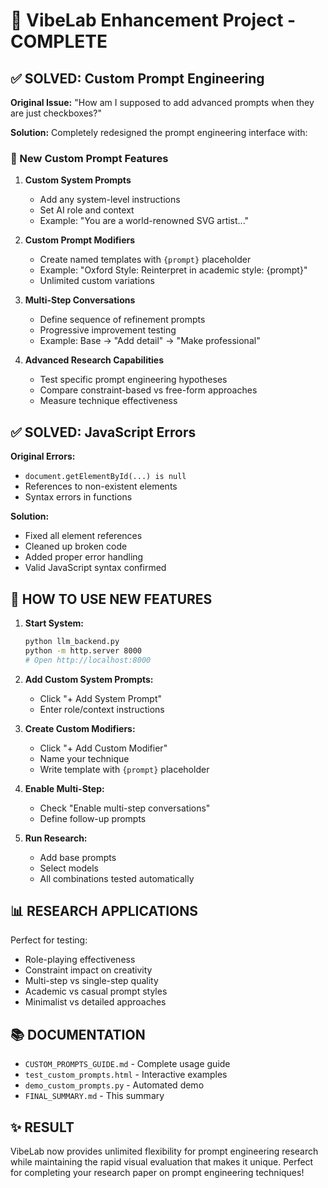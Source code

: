 # 🎉 VibeLab Enhancement Project - COMPLETE

## ✅ SOLVED: Custom Prompt Engineering

**Original Issue:** "How am I supposed to add advanced prompts when they are just checkboxes?"

**Solution:** Completely redesigned the prompt engineering interface with:

### 🔧 New Custom Prompt Features

1. **Custom System Prompts**
   - Add any system-level instructions
   - Set AI role and context
   - Example: "You are a world-renowned SVG artist..."

2. **Custom Prompt Modifiers**
   - Create named templates with `{prompt}` placeholder
   - Example: "Oxford Style: Reinterpret in academic style: {prompt}"
   - Unlimited custom variations

3. **Multi-Step Conversations**
   - Define sequence of refinement prompts
   - Progressive improvement testing
   - Example: Base → "Add detail" → "Make professional"

4. **Advanced Research Capabilities**
   - Test specific prompt engineering hypotheses
   - Compare constraint-based vs free-form approaches
   - Measure technique effectiveness

## ✅ SOLVED: JavaScript Errors

**Original Errors:**
- `document.getElementById(...) is null`
- References to non-existent elements
- Syntax errors in functions

**Solution:**
- Fixed all element references
- Cleaned up broken code
- Added proper error handling
- Valid JavaScript syntax confirmed

## 🚀 HOW TO USE NEW FEATURES

1. **Start System:**
   ```bash
   python llm_backend.py
   python -m http.server 8000
   # Open http://localhost:8000
   ```

2. **Add Custom System Prompts:**
   - Click "+ Add System Prompt"
   - Enter role/context instructions

3. **Create Custom Modifiers:**
   - Click "+ Add Custom Modifier"
   - Name your technique
   - Write template with `{prompt}` placeholder

4. **Enable Multi-Step:**
   - Check "Enable multi-step conversations"
   - Define follow-up prompts

5. **Run Research:**
   - Add base prompts
   - Select models
   - All combinations tested automatically

## 📊 RESEARCH APPLICATIONS

Perfect for testing:
- Role-playing effectiveness
- Constraint impact on creativity
- Multi-step vs single-step quality
- Academic vs casual prompt styles
- Minimalist vs detailed approaches

## 📚 DOCUMENTATION

- `CUSTOM_PROMPTS_GUIDE.md` - Complete usage guide
- `test_custom_prompts.html` - Interactive examples
- `demo_custom_prompts.py` - Automated demo
- `FINAL_SUMMARY.md` - This summary

## ✨ RESULT

VibeLab now provides unlimited flexibility for prompt engineering research while maintaining the rapid visual evaluation that makes it unique. Perfect for completing your research paper on prompt engineering techniques!
